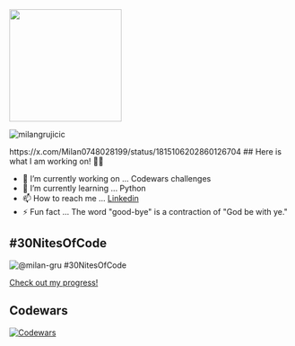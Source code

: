 <img src="https://media.giphy.com/media/v1.Y2lkPTc5MGI3NjExZ2x3NTIwbDg2OXBwODVyZGJ2ZGFyMmlrY3M5cjdnMTVwemoyMzd2NCZlcD12MV9pbnRlcm5hbF9naWZfYnlfaWQmY3Q9cw/gjrYDwbjnK8x36xZIO/giphy.gif" width="200">

<p align="left"> <img src="https://komarev.com/ghpvc/?username=milangrujicic&label=Stalkers&color=2ec27e&style=for-the-badge" alt="milangrujicic" /> </p>
https://x.com/Milan0748028199/status/1815106202860126704
## Here is what I am working on! 🧑‍💻

- 🔭 I’m currently working on ... Codewars challenges
- 🌱 I’m currently learning ... Python
- 📫 How to reach me ... [Linkedin](https://www.linkedin.com/in/milan-grujicic-20ba05110/)
- ⚡ Fun fact ... The word "good-bye" is a contraction of "God be with ye."

## #30NitesOfCode
![@milan-gru #30NitesOfCode](https://www.codedex.io/api/petStatus?user=milan-gru)
  
[Check out my progress!](https://www.codedex.io/@milan-gru/30-nites-of-code)

## Codewars
[![Codewars](https://www.codewars.com/users/MilanGrujicic/badges/large)](https://www.codewars.com/users/MilanGrujicic)

